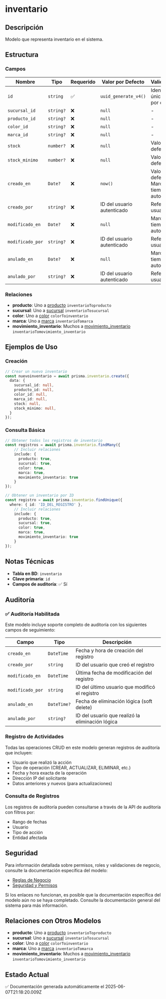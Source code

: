 # inventario

## Descripción
Modelo que representa inventario en el sistema.

## Estructura

### Campos

| Nombre | Tipo | Requerido | Valor por Defecto | Validaciones | Descripción |
|--------|------|-----------|-------------------|--------------|-------------|
| `id` | `string` | ✅ | `uuid_generate_v4()` | Identificador único, Valor por defecto |  |
| `sucursal_id` | `string?` | ❌ | `null` | - |  |
| `producto_id` | `string?` | ❌ | `null` | - |  |
| `color_id` | `string?` | ❌ | `null` | - |  |
| `marca_id` | `string?` | ❌ | `null` | - |  |
| `stock` | `number?` | ❌ | `null` | Valor por defecto |  |
| `stock_minimo` | `number?` | ❌ | `null` | Valor por defecto |  |
| `creado_en` | `Date?` | ❌ | `now()` | Valor por defecto, Marca de tiempo automática |  |
| `creado_por` | `string?` | ❌ | ID del usuario autenticado | Referencia a usuario |  |
| `modificado_en` | `Date?` | ❌ | `null` | Marca de tiempo automática |  |
| `modificado_por` | `string?` | ❌ | ID del usuario autenticado | Referencia a usuario |  |
| `anulado_en` | `Date?` | ❌ | `null` | Marca de tiempo automática |  |
| `anulado_por` | `string?` | ❌ | ID del usuario autenticado | Referencia a usuario |  |

### Relaciones

- **producto**: Uno a [producto](./producto.md) `inventarioToproducto`
- **sucursal**: Uno a [sucursal](./sucursal.md) `inventarioTosucursal`
- **color**: Uno a [color](./color.md) `colorToinventario`
- **marca**: Uno a [marca](./marca.md) `inventarioTomarca`
- **movimiento_inventario**: Muchos a [movimiento_inventario](./movimiento_inventario.md) `inventarioTomovimiento_inventario`

## Ejemplos de Uso

### Creación

```typescript
// Crear un nuevo inventario
const nuevoinventario = await prisma.inventario.create({
  data: {
    sucursal_id: null,
    producto_id: null,
    color_id: null,
    marca_id: null,
    stock: null,
    stock_minimo: null,
  }
});
```

### Consulta Básica

```typescript
// Obtener todos los registros de inventario
const registros = await prisma.inventario.findMany({
    // Incluir relaciones
    include: {
      producto: true,
      sucursal: true,
      color: true,
      marca: true,
      movimiento_inventario: true
    }
});

// Obtener un inventario por ID
const registro = await prisma.inventario.findUnique({
  where: { id: 'ID_DEL_REGISTRO' },
    // Incluir relaciones
    include: {
      producto: true,
      sucursal: true,
      color: true,
      marca: true,
      movimiento_inventario: true
    }
});
```

## Notas Técnicas

- **Tabla en BD**: `inventario`
- **Clave primaria**: `id`
- **Campos de auditoría**: ✅ Sí

## Auditoría

### ✅ Auditoría Habilitada

Este modelo incluye soporte completo de auditoría con los siguientes campos de seguimiento:

| Campo | Tipo | Descripción |
|-------|------|-------------|
| `creado_en` | `DateTime` | Fecha y hora de creación del registro |
| `creado_por` | `string` | ID del usuario que creó el registro |
| `modificado_en` | `DateTime` | Última fecha de modificación del registro |
| `modificado_por` | `string` | ID del último usuario que modificó el registro |
| `anulado_en` | `DateTime?` | Fecha de eliminación lógica (soft delete) |
| `anulado_por` | `string?` | ID del usuario que realizó la eliminación lógica |

### Registro de Actividades

Todas las operaciones CRUD en este modelo generan registros de auditoría que incluyen:

- Usuario que realizó la acción
- Tipo de operación (CREAR, ACTUALIZAR, ELIMINAR, etc.)
- Fecha y hora exacta de la operación
- Dirección IP del solicitante
- Datos anteriores y nuevos (para actualizaciones)

### Consulta de Registros

Los registros de auditoría pueden consultarse a través de la API de auditoría con filtros por:

- Rango de fechas
- Usuario
- Tipo de acción
- Entidad afectada

## Seguridad

Para información detallada sobre permisos, roles y validaciones de negocio, consulte la documentación específica del modelo:

- [Reglas de Negocio](./inventario/reglas_negocio.md)
- [Seguridad y Permisos](./inventario/seguridad.md)

Si los enlaces no funcionan, es posible que la documentación específica del modelo aún no se haya completado. Consulte la documentación general del sistema para más información.

## Relaciones con Otros Modelos

- **producto**: Uno a [producto](./producto.md) `inventarioToproducto`
- **sucursal**: Uno a [sucursal](./sucursal.md) `inventarioTosucursal`
- **color**: Uno a [color](./color.md) `colorToinventario`
- **marca**: Uno a [marca](./marca.md) `inventarioTomarca`
- **movimiento_inventario**: Muchos a [movimiento_inventario](./movimiento_inventario.md) `inventarioTomovimiento_inventario`

## Estado Actual

✅ Documentación generada automáticamente el 2025-06-07T21:18:20.009Z
